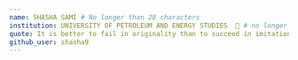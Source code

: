 ```yaml
---
name: SHASHA SAMI # No longer than 28 characters
institution: UNIVERSITY OF PETROLEUM AND ENERGY STUDIES  🚩 # no longer than 58 characters
quote: It is better to fail in originality than to succeed in imitation. # no longer than 100 characters, avoid using quotes(") to guarantee the format remains the same.
github_user: shasha9
---
```

